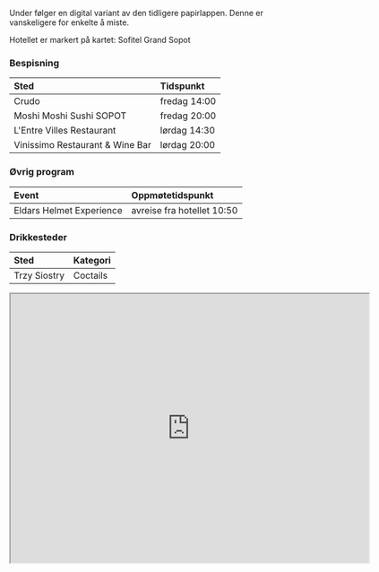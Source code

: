 Under følger en digital variant av den tidligere papirlappen. Denne er vanskeligere for enkelte å miste.

Hotellet er markert på kartet: Sofitel Grand Sopot


### Bespisning

|Sted | Tidspunkt|
|:---|:---|
|Crudo|fredag 14:00|
|Moshi Moshi Sushi SOPOT|fredag 20:00|
|L'Entre Villes Restaurant|lørdag 14:30|
|Vinissimo Restaurant & Wine Bar|lørdag 20:00|

### Øvrig program

|Event|Oppmøtetidspunkt|
|:---|:---|
|Eldars Helmet Experience|avreise fra hotellet 10:50|


### Drikkesteder

|Sted|Kategori|
|:---|:---|
|Trzy Siostry|Coctails|

<iframe src="https://www.google.com/maps/d/embed?mid=1-TymYRkKnZ__xvoSH5D_FaYPKPKRB4E&ehbc=2E312F" width="640" height="480"></iframe>
